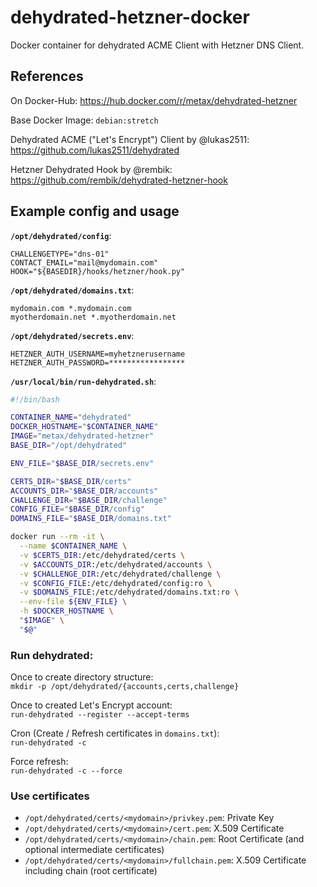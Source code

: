 # dehydrated-hetzner-docker

Docker container for dehydrated ACME Client with Hetzner DNS Client.

## References

On Docker-Hub: https://hub.docker.com/r/metax/dehydrated-hetzner

Base Docker Image: `debian:stretch`

Dehydrated ACME ("Let's Encrypt") Client by @lukas2511: https://github.com/lukas2511/dehydrated

Hetzner Dehydrated Hook by @rembik: https://github.com/rembik/dehydrated-hetzner-hook

## Example config and usage

**`/opt/dehydrated/config`**:
```
CHALLENGETYPE="dns-01"
CONTACT_EMAIL="mail@mydomain.com"
HOOK="${BASEDIR}/hooks/hetzner/hook.py"
```

**`/opt/dehydrated/domains.txt`**:
```
mydomain.com *.mydomain.com
myotherdomain.net *.myotherdomain.net
```

**`/opt/dehydrated/secrets.env`**:
```
HETZNER_AUTH_USERNAME=myhetznerusername
HETZNER_AUTH_PASSWORD=*****************
```

**`/usr/local/bin/run-dehydrated.sh`**:
```bash
#!/bin/bash

CONTAINER_NAME="dehydrated"
DOCKER_HOSTNAME="$CONTAINER_NAME"
IMAGE="metax/dehydrated-hetzner"
BASE_DIR="/opt/dehydrated"

ENV_FILE="$BASE_DIR/secrets.env"

CERTS_DIR="$BASE_DIR/certs"
ACCOUNTS_DIR="$BASE_DIR/accounts"
CHALLENGE_DIR="$BASE_DIR/challenge"
CONFIG_FILE="$BASE_DIR/config"
DOMAINS_FILE="$BASE_DIR/domains.txt"

docker run --rm -it \
  --name $CONTAINER_NAME \
  -v $CERTS_DIR:/etc/dehydrated/certs \
  -v $ACCOUNTS_DIR:/etc/dehydrated/accounts \
  -v $CHALLENGE_DIR:/etc/dehydrated/challenge \
  -v $CONFIG_FILE:/etc/dehydrated/config:ro \
  -v $DOMAINS_FILE:/etc/dehydrated/domains.txt:ro \
  --env-file ${ENV_FILE} \
  -h $DOCKER_HOSTNAME \
  "$IMAGE" \
  "$@"
```

### Run dehydrated:

Once to create directory structure:  
`mkdir -p /opt/dehydrated/{accounts,certs,challenge}`

Once to created Let's Encrypt account:  
`run-dehydrated --register --accept-terms`

Cron (Create / Refresh certificates in `domains.txt`):  
`run-dehydrated -c`

Force refresh:  
`run-dehydrated -c --force`

### Use certificates

* `/opt/dehydrated/certs/<mydomain>/privkey.pem`: Private Key
* `/opt/dehydrated/certs/<mydomain>/cert.pem`: X.509 Certificate
* `/opt/dehydrated/certs/<mydomain>/chain.pem`: Root Certificate (and optional intermediate certificates)
* `/opt/dehydrated/certs/<mydomain>/fullchain.pem`: X.509 Certificate including chain (root certificate)
